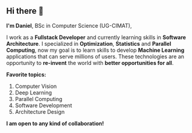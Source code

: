 ## Hi there 👋

**I'm Daniel**, BSc in Computer Science (UG-CIMAT),

I work as a **Fullstack Developer** and currently learning skills in **Software Architecture**. I specialized in **Optimization**, **Statistics** and **Parallel Computing**, now my goal is to learn skills to develop **Machine Learning** applications that can serve millions of users. These technologies are an opportunity to **re-invent** the world with **better opportunities for all**. 


**Favorite topics:**
1. Computer Vision
2. Deep Learning
4. Parallel Computing
5. Software Development
6. Architecture Design


**I am open to any kind of collaboration!**
